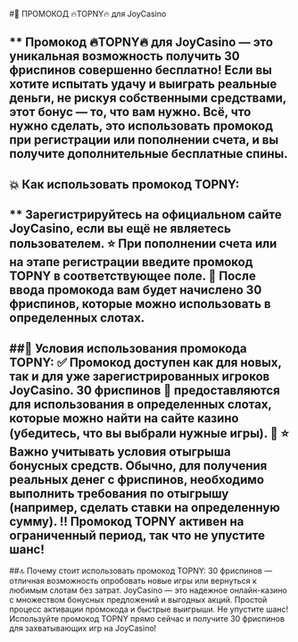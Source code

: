 #🎁 ПРОМОКОД 🔥TOPNY🔥 для JoyCasino

** Промокод 🔥TOPNY🔥 для JoyCasino — это уникальная возможность получить 30 фриспинов совершенно бесплатно! Если вы хотите испытать удачу и выиграть реальные деньги, не рискуя собственными средствами, этот бонус — то, что вам нужно. Всё, что нужно сделать, это использовать промокод при регистрации или пополнении счета, и вы получите дополнительные бесплатные спины.
---
## 💥 Как использовать промокод TOPNY:
** Зарегистрируйтесь на официальном сайте JoyCasino, если вы ещё не являетесь пользователем.
⭐ При пополнении счета или на этапе регистрации введите промокод TOPNY в соответствующее поле.
👀 После ввода промокода вам будет начислено 30 фриспинов, которые можно использовать в определенных слотах.
---
##🤩 Условия использования промокода TOPNY:
✅ Промокод доступен как для новых, так и для уже зарегистрированных игроков JoyCasino.
30 фриспинов 🍒 предоставляются для использования в определенных слотах, которые можно найти на сайте казино (убедитесь, что вы выбрали нужные игры). 🍒
⭐ Важно учитывать условия отыгрыша бонусных средств. Обычно, для получения реальных денег с фриспинов, необходимо выполнить требования по отыгрышу (например, сделать ставки на определенную сумму).
‼️ Промокод TOPNY активен на ограниченный период, так что не упустите шанс!
---
##🔝 Почему стоит использовать промокод TOPNY:
30 фриспинов — отличная возможность опробовать новые игры или вернуться к любимым слотам без затрат.
JoyCasino — это надежное онлайн-казино с множеством бонусных предложений и выгодных акций.
Простой процесс активации промокода и быстрые выигрыши.
Не упустите шанс! Используйте промокод TOPNY прямо сейчас и получите 30 фриспинов для захватывающих игр на JoyCasino!
